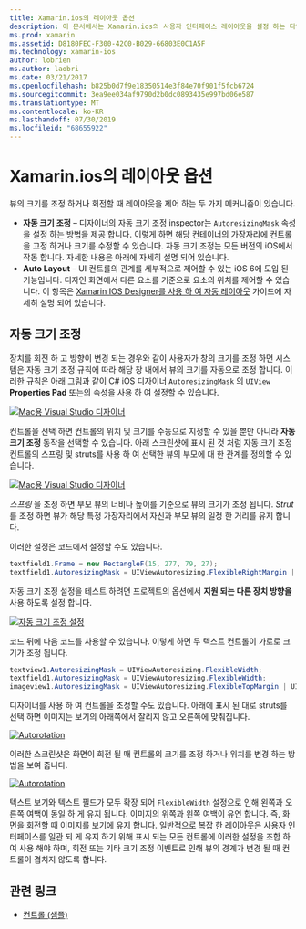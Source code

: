 ```yaml
---
title: Xamarin.ios의 레이아웃 옵션
description: 이 문서에서는 Xamarin.ios의 사용자 인터페이스 레이아웃을 설정 하는 다양 한 방법을 설명 합니다. 자동 크기 조정 및 자동 레이아웃에 대해 설명 합니다.
ms.prod: xamarin
ms.assetid: D8180FEC-F300-42C0-B029-66803E0C1A5F
ms.technology: xamarin-ios
author: lobrien
ms.author: laobri
ms.date: 03/21/2017
ms.openlocfilehash: b825b0d7f9e18350514e3f84e70f901f5fcb6724
ms.sourcegitcommit: 3ea9ee034af9790d2b0dc0893435e997bd06e587
ms.translationtype: MT
ms.contentlocale: ko-KR
ms.lasthandoff: 07/30/2019
ms.locfileid: "68655922"
---
```

# <a name="layout-options-in-xamarinios"></a>Xamarin.ios의 레이아웃 옵션

뷰의 크기를 조정 하거나 회전할 때 레이아웃을 제어 하는 두 가지 메커니즘이 있습니다.

-  **자동 크기 조정** – 디자이너의 자동 크기 조정 inspector는 `AutoresizingMask` 속성을 설정 하는 방법을 제공 합니다. 이렇게 하면 해당 컨테이너의 가장자리에 컨트롤을 고정 하거나 크기를 수정할 수 있습니다. 자동 크기 조정는 모든 버전의 iOS에서 작동 합니다. 자세한 내용은 아래에 자세히 설명 되어 있습니다.
-  **Auto Layout** – UI 컨트롤의 관계를 세부적으로 제어할 수 있는 iOS 6에 도입 된 기능입니다. 디자인 화면에서 다른 요소를 기준으로 요소의 위치를 제어할 수 있습니다. 이 항목은 [Xamarin IOS Designer를 사용 하 여 자동 레이아웃](~/ios/user-interface/designer/designer-auto-layout.md) 가이드에 자세히 설명 되어 있습니다.

## <a name="autosizing"></a>자동 크기 조정

장치를 회전 하 고 방향이 변경 되는 경우와 같이 사용자가 창의 크기를 조정 하면 시스템은 자동 크기 조정 규칙에 따라 해당 창 내에서 뷰의 크기를 자동으로 조정 합니다. 이러한 규칙은 아래 그림과 같이 C# iOS 디자이너 `AutoresizingMask` 의 `UIView` **Properties Pad** 또는의 속성을 사용 하 여 설정할 수 있습니다.

 [![](layout-options-images/image41.png "Mac용 Visual Studio 디자이너")](layout-options-images/image41.png#lightbox)

컨트롤을 선택 하면 컨트롤의 위치 및 크기를 수동으로 지정할 수 있을 뿐만 아니라 **자동 크기 조정** 동작을 선택할 수 있습니다. 아래 스크린샷에 표시 된 것 처럼 자동 크기 조정 컨트롤의 스프링 및 struts를 사용 하 여 선택한 뷰의 부모에 대 한 관계를 정의할 수 있습니다.

 [![](layout-options-images/image42.png "Mac용 Visual Studio 디자이너")](layout-options-images/image42.png#lightbox)

*스프링* 을 조정 하면 부모 뷰의 너비나 높이를 기준으로 뷰의 크기가 조정 됩니다. *Strut* 를 조정 하면 뷰가 해당 특정 가장자리에서 자신과 부모 뷰의 일정 한 거리를 유지 합니다.

이러한 설정은 코드에서 설정할 수도 있습니다.

```csharp
textfield1.Frame = new RectangleF(15, 277, 79, 27);
textfield1.AutoresizingMask = UIViewAutoresizing.FlexibleRightMargin | UIViewAutoresizing.FlexibleBottomMargin;
```


자동 크기 조정 설정을 테스트 하려면 프로젝트의 옵션에서 **지원 되는 다른 장치 방향을** 사용 하도록 설정 합니다.

 [![](layout-options-images/image43a.png "자동 크기 조정 설정")](layout-options-images/image43a.png#lightbox)

코드 뒤에 다음 코드를 사용할 수 있습니다. 이렇게 하면 두 텍스트 컨트롤이 가로로 크기가 조정 됩니다.

```csharp
textview1.AutoresizingMask = UIViewAutoresizing.FlexibleWidth;
textfield1.AutoresizingMask = UIViewAutoresizing.FlexibleWidth;
imageview1.AutoresizingMask = UIViewAutoresizing.FlexibleTopMargin | UIViewAutoresizing.FlexibleLeftMargin;
```


디자이너를 사용 하 여 컨트롤을 조정할 수도 있습니다. 아래에 표시 된 대로 struts를 선택 하면 이미지는 보기의 아래쪽에서 잘리지 않고 오른쪽에 맞춰집니다.

 [![](layout-options-images/autoresize.png "Autorotation")](layout-options-images/autoresize.png#lightbox)

이러한 스크린샷은 화면이 회전 될 때 컨트롤의 크기를 조정 하거나 위치를 변경 하는 방법을 보여 줍니다.

 [![](layout-options-images/image44a.png "Autorotation")](layout-options-images/image44a.png#lightbox)

텍스트 보기와 텍스트 필드가 모두 확장 되어 `FlexibleWidth` 설정으로 인해 왼쪽과 오른쪽 여백이 동일 하 게 유지 됩니다. 이미지의 위쪽과 왼쪽 여백이 유연 합니다. 즉, 화면을 회전할 때 이미지를 보기에 유지 합니다. 일반적으로 복잡 한 레이아웃은 사용자 인터페이스를 일관 되 게 유지 하기 위해 표시 되는 모든 컨트롤에 이러한 설정을 조합 하 여 사용 해야 하며, 회전 또는 기타 크기 조정 이벤트로 인해 뷰의 경계가 변경 될 때 컨트롤이 겹치지 않도록 합니다.





## <a name="related-links"></a>관련 링크

- [컨트롤 (샘플)](https://docs.microsoft.com/samples/xamarin/ios-samples/controls)
